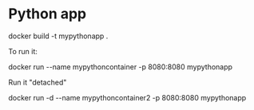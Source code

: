 # Python app


docker build -t mypythonapp .

To run it:

docker run --name mypythoncontainer -p 8080:8080 mypythonapp

Run it "detached"

docker run -d --name mypythoncontainer2 -p 8080:8080 mypythonapp